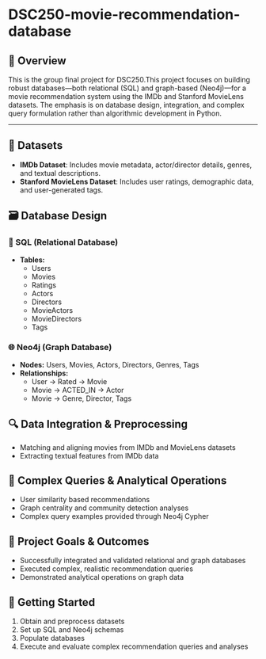 # DSC250-movie-recommendation-database

## 📌 Overview
This is the group final project for DSC250.This project focuses on building robust databases—both relational (SQL) and graph-based (Neo4j)—for a movie recommendation system using the IMDb and Stanford MovieLens datasets. The emphasis is on database design, integration, and complex query formulation rather than algorithmic development in Python.

---

## 📁 Datasets
- **IMDb Dataset**: Includes movie metadata, actor/director details, genres, and textual descriptions.
- **Stanford MovieLens Dataset**: Includes user ratings, demographic data, and user-generated tags.

## 🗃️ Database Design

### 💾 SQL (Relational Database)
- **Tables:**
  - Users
  - Movies
  - Ratings
  - Actors
  - Directors
  - MovieActors
  - MovieDirectors
  - Tags

### 🌐 Neo4j (Graph Database)
- **Nodes:** Users, Movies, Actors, Directors, Genres, Tags
- **Relationships:**
  - User → Rated → Movie
  - Movie → ACTED_IN → Actor
  - Movie → Genre, Director, Tags

## 🔍 Data Integration & Preprocessing
- Matching and aligning movies from IMDb and MovieLens datasets
- Extracting textual features from IMDb data

## 🧩 Complex Queries & Analytical Operations
- User similarity based recommendations
- Graph centrality and community detection analyses
- Complex query examples provided through Neo4j Cypher

## 🎯 Project Goals & Outcomes
- Successfully integrated and validated relational and graph databases
- Executed complex, realistic recommendation queries
- Demonstrated analytical operations on graph data

## 🚀 Getting Started
1. Obtain and preprocess datasets
2. Set up SQL and Neo4j schemas
3. Populate databases
4. Execute and evaluate complex recommendation queries and analyses


